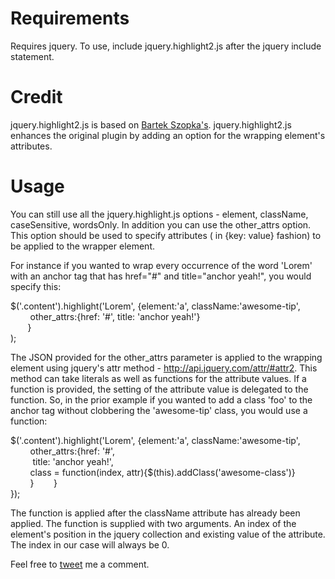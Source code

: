 Requirements
=============
Requires jquery.
To use, include jquery.highlight2.js after the jquery include statement.

Credit
=======
jquery.highlight2.js is based on [Bartek Szopka's](https://github.com/bartaz/sandbox.js).
jquery.highlight2.js enhances the original plugin by adding an option for the wrapping element's attributes.

Usage
=======
You can still use all the jquery.highlight.js options - element, className, caseSensitive, wordsOnly.
In addition you can use the other_attrs option. This option should be used to specify attributes ( in {key: value} fashion) to be applied to the wrapper element.

For instance if you wanted to wrap every occurrence of the word 'Lorem' with an anchor tag that has href="#" and title="anchor yeah!", you would specify this:

 $('.content').highlight('Lorem', {element:'a', className:'awesome-tip',<br />
         &nbsp;&nbsp;&nbsp;&nbsp;&nbsp;&nbsp;&nbsp;&nbsp;other_attrs:{href: '#', title: 'anchor yeah!'}<br />
         &nbsp;&nbsp;&nbsp;&nbsp;&nbsp;&nbsp;&nbsp;}<br />
     );<br />

The JSON provided for the other_attrs parameter is applied to the wrapping element using jquery's attr method - http://api.jquery.com/attr/#attr2.
This method can take literals as well as functions for the attribute values. If a function is provided, the setting of the attribute value is delegated to the function.
So, in the prior example if you wanted to add a class 'foo' to the anchor tag without clobbering the 'awesome-tip' class, you would use a function:

  $('.content').highlight('Lorem', {element:'a', className:'awesome-tip',<br />
           &nbsp;&nbsp;&nbsp;&nbsp;&nbsp;&nbsp;&nbsp;&nbsp;other_attrs:{href: '#',<br />
               &nbsp;&nbsp;&nbsp;&nbsp;&nbsp;&nbsp;&nbsp;&nbsp;&nbsp;title: 'anchor yeah!',<br />
               &nbsp;&nbsp;&nbsp;&nbsp;&nbsp;&nbsp;&nbsp;&nbsp;class = function(index, attr){$(this).addClass('awesome-class')}<br />
               &nbsp;&nbsp;&nbsp;&nbsp;&nbsp;&nbsp;&nbsp;&nbsp;}
           &nbsp;&nbsp;&nbsp;&nbsp;&nbsp;&nbsp;&nbsp;}                                                                         <br />
       });<br />

The function is applied after the className attribute has already been applied. The function is supplied with two arguments. An index of the element's position in the jquery collection and existing value of the attribute.
The index in our case will always be 0.

Feel free to [tweet](twitter.com/septerr) me a comment.
